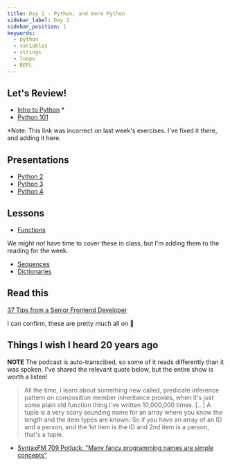 ```yaml
---
title: Day 1 - Python, and more Python
sidebar_label: Day 1
sidebar_position: 1
keywords:
  - python
  - variables
  - strings
  - loops
  - REPL
---
```


<!-- markdownlint-disable no-trailing-punctuation no-inline-html -->

## Let's Review!

- [Intro to Python](/docs/lessons/solving-problems-using-code-python/intro-to-python) *
- [Python 101](/docs/exercises/python-101/)

*Note: This link was incorrect on last week's exercises. I've fixed it there, and adding it here.

## Presentations

- [Python 2](https://docs.google.com/presentation/d/1iUGwn6k04hNc9DL8oQwm8q2di-kwaIAsxJzABcX8N7Y/edit?usp=sharing)
- [Python 3](https://docs.google.com/presentation/d/1ufwxiwSQGWGOIr7b-1ox7YLit93ECu9LZvDdi7YJH5E/edit?usp=sharing)
- [Python 4](https://docs.google.com/presentation/d/1kUeP5SxEEna1wmnmXYeN7O77zoAZdVyxtuRn-r1MIkY/edit?usp=sharing)

## Lessons

- [Functions](/docs/lessons/solving-problems-using-code-python/python-functions)

We might _not_ have time to cover these in class, but I'm adding them to the reading for the week.

- [Sequences](/docs/lessons/solving-problems-using-code-python/python-sequences)
- [Dictionaries](/docs/lessons/solving-problems-using-code-python/python-mapping)

## Read this

[37 Tips from a Senior Frontend Developer](https://dev.to/_ndeyefatoudiop/37-tips-from-a-senior-frontend-developer-251b)

I can confirm, these are pretty much all on :dart:

## Things I wish I heard 20 years ago

**NOTE** The podcast is auto-transcibed, so some of it reads differently than it was spoken. I've shared the relevant quote below, but the entire show is worth a listen!

> All the time, I learn about something new called, predicate inference pattern on composition member inheritance proxies, when it's just some plain old function thing I've written 10,000,000 times. [...]
> A tuple is a very scary sounding name for an array where you know the length and the item types are known. So if you have an array of an ID and a person, and the 1st item is the ID and 2nd item is a person, that's a tuple.

- [SyntaxFM 709 Potluck: "Many fancy programming names are simple concepts"](https://syntax.fm/show/709/potluck-naming-tech-generators-layers-follow-up-sick-picks-page/transcript#many-fancy-programming-names-are-simple-concepts)
